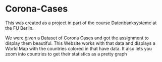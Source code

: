 # Corona-Cases
This was created as a project in part of the course Datenbanksysteme at the FU Berlin.

We were given a Dataset of Corona Cases and got the assignment to display them beautiful. This Website works with that data and displays a World Map with the countries colored in that have data. It also lets you zoom into countries to get their statistics as a pretty graph
